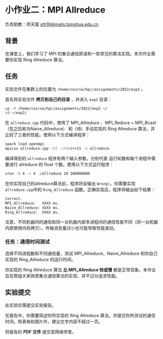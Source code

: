 # 小作业二：MPI Allreduce

负责助教：师天麾 sth19@mails.tsinghua.edu.cn

## 背景

在课堂上，我们学习了 MPI 的集合通信原语和一些常见的算法实现。本次作业需要你实现 Ring Allreduce 算法。

## 任务

实验文件在集群上的位置为 `/home/course/hpc/assignments/2022/exp2` 。

首先将实验文件 **拷贝到自己的目录** ，并进入 `exp2` 目录：

```bash
cp -R /home/course/hpc/assignments/2022/exp2 ~/
cd ~/exp2/
```

在 `allreduce.cpp` 代码中，使用了 MPI_Allreduce 、MPI_Reduce + MPI_Bcast（在之后称为Naive_Allreduce） 和（待）手动实现的 Ring Allreduce 算法，并比较了三者的性能。使用以下方式编译程序：

```bash
spack load openmpi
mpicxx allreduce.cpp -O3 -std=c++11 -o allreduce
```

编译得到的 `allreduce` 程序有两个输入参数，分别代表 运行轮数和每个进程中需要进行 allreduce 的 float 个数。使用以下方式运行程序：

```bash
srun -N 4 -n 4 ./allreduce 10 100000000
```

在你实现自己的allreduce算法前，程序将会输出 `Wrong!`。你需要实现`allreduce.cpp`中的 `Ring_Allreduce` 函数。正确实现后，程序将输出如下结果：

```bash
Correct.
MPI_Allreduce:   XXXX ms.
Naive_Allreduce: XXXX ms. 
Ring_Allreduce:  XXXX ms.
```

注意，不同机器间的通信和同一台机器内部多进程间的通信性能不同（同一台机器内部使用内存拷贝）。传输消息量过小也可能导致性能波动。

### 任务：通信时间测试

选择不同进程数和不同通信量，测试 MPI_Allreduce，Naive_Allreduce 和你自己实现的 Ring_Allreduce 的运行时间。

你实现的 Ring Allreduce 算法 **比 MPI_Allreduce 快或慢** 都是正常现象。本作业旨在帮组大家熟悉集合通信算法的实现，并不过分追求性能。

## 实验提交

此实验仅需提交实验报告。

在报告中，你需要简述你所实现的 Ring Allreduce 算法，并提交你所测试的通信时间。除表格和图片外，建议文字内容不超过一页。

将报告的 **PDF 文件** 提交至网络学堂。

